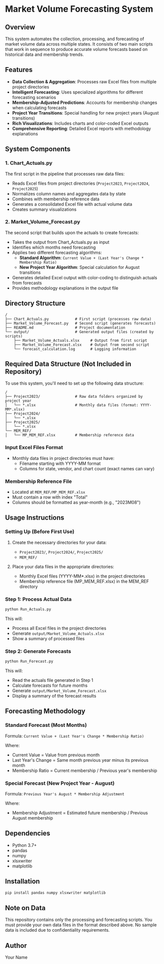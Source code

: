 # Market Volume Forecasting System

## Overview

This system automates the collection, processing, and forecasting of market volume data across multiple states. It consists of two main scripts that work in sequence to produce accurate volume forecasts based on historical data and membership trends.

## Features

- **Data Collection & Aggregation**: Processes raw Excel files from multiple project directories
- **Intelligent Forecasting**: Uses specialized algorithms for different forecasting scenarios
- **Membership-Adjusted Predictions**: Accounts for membership changes when calculating forecasts
- **Project Year Transitions**: Special handling for new project years (August transitions)
- **Rich Visualizations**: Includes charts and color-coded Excel outputs
- **Comprehensive Reporting**: Detailed Excel reports with methodology explanations

## System Components

### 1. Chart_Actuals.py

The first script in the pipeline that processes raw data files:

- Reads Excel files from project directories (`Project2023`, `Project2024`, `Project2025`)
- Normalizes column names and aggregates data by state
- Combines with membership reference data
- Generates a consolidated Excel file with actual volume data
- Creates summary visualizations

### 2. Market_Volume_Forecast.py

The second script that builds upon the actuals to create forecasts:

- Takes the output from Chart_Actuals.py as input
- Identifies which months need forecasting
- Applies two different forecasting algorithms:
  - **Standard Algorithm**: `Current Value + (Last Year's Change * Membership Ratio)`
  - **New Project Year Algorithm**: Special calculation for August transitions
- Generates detailed Excel output with color-coding to distinguish actuals from forecasts
- Provides methodology explanations in the output file

## Directory Structure

```
/
├── Chart_Actuals.py            # First script (processes raw data)
├── Market_Volume_Forecast.py   # Second script (generates forecasts)
├── README.md                   # Project documentation
└── output/                     # Generated output files (created by scripts)
    ├── Market_Volume_Actuals.xlsx     # Output from first script
    ├── Market_Volume_Forecast.xlsx    # Output from second script
    └── forecast_calculation.log       # Logging information
```

## Required Data Structure (Not Included in Repository)

To use this system, you'll need to set up the following data structure:

```
/
├── Project2023/                # Raw data folders organized by project year
│   └── *.xlsx                  # Monthly data files (format: YYYY-MM*.xlsx)
├── Project2024/
│   └── *.xlsx
├── Project2025/
│   └── *.xlsx
└── MEM_REF/
│   └── MP_MEM_REF.xlsx         # Membership reference data
```

### Input Excel Files Format

- Monthly data files in project directories must have:
  - Filename starting with YYYY-MM format
  - Columns for state, vendor, and chart count (exact names can vary)

### Membership Reference File

- Located at `MEM_REF/MP_MEM_REF.xlsx`
- Must contain a row with index "Total"
- Columns should be formatted as year-month (e.g., "2023M08")

## Usage Instructions

### Setting Up (Before First Use)

1. Create the necessary directories for your data:
   - `Project2023/`, `Project2024/`, `Project2025/`
   - `MEM_REF/`

2. Place your data files in the appropriate directories:
   - Monthly Excel files (YYYY-MM*.xlsx) in the project directories
   - Membership reference file (MP_MEM_REF.xlsx) in the MEM_REF directory

### Step 1: Process Actual Data

```bash
python Run_Actuals.py
```

This will:
- Process all Excel files in the project directories
- Generate `output/Market_Volume_Actuals.xlsx`
- Show a summary of processed files

### Step 2: Generate Forecasts

```bash
python Run_Forecast.py
```

This will:
- Read the actuals file generated in Step 1
- Calculate forecasts for future months
- Generate `output/Market_Volume_Forecast.xlsx`
- Display a summary of the forecast results

## Forecasting Methodology

### Standard Forecast (Most Months)

Formula: `Current Value + (Last Year's Change * Membership Ratio)`

Where:
- Current Value = Value from previous month
- Last Year's Change = Same month previous year minus its previous month
- Membership Ratio = Current membership / Previous year's membership

### Special Forecast (New Project Year - August)

Formula: `Previous Year's August * Membership Adjustment`

Where:
- Membership Adjustment = Estimated future membership / Previous August membership

## Dependencies

- Python 3.7+
- pandas
- numpy
- xlsxwriter
- matplotlib

## Installation

```bash
pip install pandas numpy xlsxwriter matplotlib
```

## Note on Data

This repository contains only the processing and forecasting scripts. You must provide your own data files in the format described above. No sample data is included due to confidentiality requirements.

## Author

Your Name
